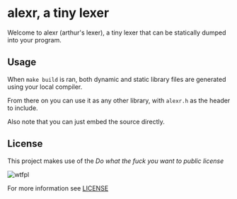 # alexr, a tiny lexer

Welcome to alexr (arthur's lexer), a tiny lexer that can be statically dumped into your
program.

## Usage

When `make build` is ran, both dynamic and static library files are generated
using your local compiler.

From there on you can use it as any other library, with `alexr.h` as the header to include.

Also note that you can just embed the source directly.

## License

This project makes use of the _Do what the fuck you want to public license_

![wtfpl](http://www.wtfpl.net/wp-content/uploads/2012/12/wtfpl-badge-1.png)

For more information see [LICENSE](LICENSE)
